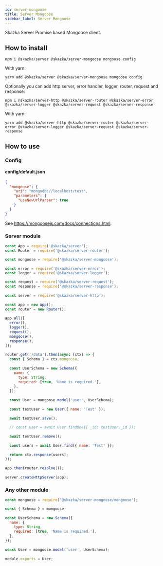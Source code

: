 ```yaml
---
id: server-mongoose
title: Server Mongoose
sidebar_label: Server Mongoose
---
```


Skazka Server Promise based Mongoose client.

## How to install

    npm i @skazka/server @skazka/server-mongoose mongoose config
    
With yarn:

    yarn add @skazka/server @skazka/server-mongoose mongoose config
    
Optionally you can add http server, error handler, logger, router, request and response:

    npm i @skazka/server-http @skazka/server-router @skazka/server-error @skazka/server-logger @skazka/server-request @skazka/server-response
      
With yarn:

    yarn add @skazka/server-http @skazka/server-router @skazka/server-error @skazka/server-logger @skazka/server-request @skazka/server-response

## How to use

### Config

#### config/default.json

```json
{
  "mongoose": {
    "uri": "mongodb://localhost/test",
    "parameters": {
      "useNewUrlParser": true
    }
  }
}
```

See https://mongoosejs.com/docs/connections.html.

### Server module

```javascript
const App = require('@skazka/server');
const Router = require('@skazka/server-router');

const mongoose = require('@skazka/server-mongoose');
        
const error = require('@skazka/server-error');
const logger = require('@skazka/server-logger');

const request = require('@skazka/server-request');
const response = require('@skazka/server-response');
        
const server = require('@skazka/server-http');
        
const app = new App();
const router = new Router();
        
app.all([
  error(),
  logger(),
  request(),
  mongoose(),
  response(),
]);
    
router.get('/data').then(async (ctx) => {
  const { Schema } = ctx.mongoose;
          
  const UserSchema = new Schema({
    name: {
      type: String,
      required: [true, 'Name is required.'],
    },
  });
          
  const User = mongoose.model('user', UserSchema);
            
  const testUser = new User({ name: 'Test' });
          
  await testUser.save();
          
  // const user = await User.findOne({ _id: testUser._id });
          
  await testUser.remove();
  
  const users = await User.find({ name: 'Test' });
            
  return ctx.response(users); 
});
        
app.then(router.resolve());
        
server.createHttpServer(app);
```

### Any other module

```javascript
const mongoose = require('@skazka/server-mongoose/mongoose');

const { Schema } = mongoose;
    
const UserSchema = new Schema({
  name: {
    type: String,
    required: [true, 'Name is required.'],
  },
});
        
const User = mongoose.model('user', UserSchema);
    
module.exports = User;
```
